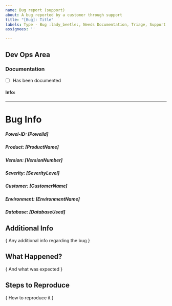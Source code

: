 ```yaml
---
name: Bug report (support)
about: A bug reported by a customer through support
title: "[Bug]: Title"
labels: Type - Bug :lady_beetle:, Needs Documentation, Triage, Support Issue, VersionOne
assignees: ''

---
```

## Dev Ops Area
<!--- This area is for Dev Ops to add tasks --->
### Documentation
- [ ] Has been documented
#### Info:

---
<!---  
############### - FORM USAGE - #####################
To fill out this form properly.

  1. Fill out the information below by replacing as following
  
    i. [ XXX ] replace with a single line of text
    ii. { XXX } replace with multiline text

-- Suggestions can sometimes found in comments below input. Use them!

Notes:
    - If you pick something that doesn't fit the format the auto labeling will not happen
    - It can take a short while after submission for it to happen
    - It is case-insensitive
    - Updating the description will update the labels as well
--->
# Bug Info
##### Powel-ID: [PowelId]
##### Product: [ProductName]
<!-- Product Names: POMA | POH | POM | Gateway | Connecting Shop | Connecting Prodrisk | Connecting Spotbid -->
##### Version: [VersionNumber]
<!-- Version format : v0.0.0 (or just Develop) -->

##### Severity: [SeverityLevel]
<!-- Severity levels: Critical | Major | Average | Minor -->

##### Customer: [CustomerName]
##### Environment: [EnvironmentName]
##### Database: [DatabaseUsed]

## Additional Info
{ Any additional info regarding the bug }

## What Happened?
{ And what was expected }

## Steps to Reproduce
{ How to reproduce it }
<!---
You should probably use a list of steps
 1. Do 1
 2. Do 2
--->


